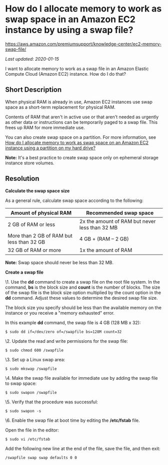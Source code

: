 # How do I allocate memory to work as swap space in an Amazon EC2 instance by using a swap file?

https://aws.amazon.com/premiumsupport/knowledge-center/ec2-memory-swap-file/

*Last updated: 2020-01-15*

I want to allocate memory to work as a swap file in an Amazon Elastic Compute Cloud (Amazon EC2) instance. How do I do that?

## Short Description

When physical RAM is already in use, Amazon EC2 instances use swap space as a short-term replacement for physical RAM.

Contents of RAM that aren't in active use or that aren't needed as urgently as other data or instructions can be temporarily paged to a swap file. This frees up RAM for more immediate use.

You can also create swap space on a partition. For more information, see [How do I allocate memory to work as swap space on an Amazon EC2 instance using a partition on my hard drive?](https://aws.amazon.com/premiumsupport/knowledge-center/ec2-memory-partition-hard-drive/)

**Note:** It's a best practice to create swap space only on ephemeral storage instance store volumes.

## Resolution

**Calculate the swap space size**

As a general rule, calculate swap space according to the following:

| **Amount of physical RAM**                | **Recommended swap space**                     |
| ----------------------------------------- | ---------------------------------------------- |
| 2 GB of RAM or less                       | 2x the amount of RAM but never less than 32 MB |
| More than 2 GB of RAM but less than 32 GB | 4 GB + (RAM – 2 GB)                            |
| 32 GB of RAM or more                      | 1x the amount of RAM                           |

**Note:** Swap space should never be less than 32 MB.

**Create a swap file**

\1.  Use the **dd** command to create a swap file on the root file system. In the command, **bs** is the block size and **count** is the number of blocks. The size of the swap file is the block size option multiplied by the count option in the **dd** command. Adjust these values to determine the desired swap file size.

The block size you specify should be less than the available memory on the instance or you receive a "memory exhausted" error.

In this example **dd** command, the swap file is 4 GB (128 MB x 32):  

```plainText
$ sudo dd if=/dev/zero of=/swapfile bs=128M count=32
```

\2.  Update the read and write permissions for the swap file:

```plainText
$ sudo chmod 600 /swapfile
```

\3.  Set up a Linux swap area:

```plainText
$ sudo mkswap /swapfile
```

\4.  Make the swap file available for immediate use by adding the swap file to swap space:  

```plainText
$ sudo swapon /swapfile
```

\5.  Verify that the procedure was successful:

```plainText
$ sudo swapon -s
```

\6.  Enable the swap file at boot time by editing the **/etc/fstab** file.

Open the file in the editor:

```plainText
$ sudo vi /etc/fstab
```

Add the following new line at the end of the file, save the file, and then exit:

```plainText
/swapfile swap swap defaults 0 0
```